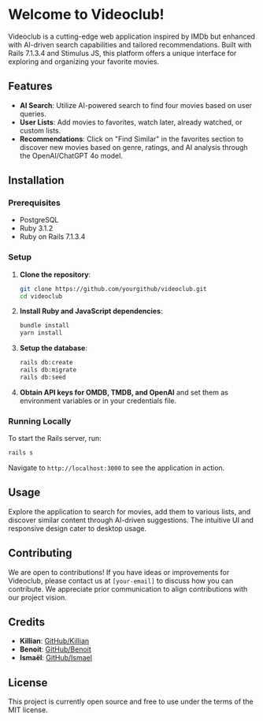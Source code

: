 # Welcome to Videoclub!

Videoclub is a cutting-edge web application inspired by IMDb but enhanced with AI-driven search capabilities and tailored recommendations. Built with Rails 7.1.3.4 and Stimulus JS, this platform offers a unique interface for exploring and organizing your favorite movies.

## Features

- **AI Search**: Utilize AI-powered search to find four movies based on user queries.
- **User Lists**: Add movies to favorites, watch later, already watched, or custom lists.
- **Recommendations**: Click on "Find Similar" in the favorites section to discover new movies based on genre, ratings, and AI analysis through the OpenAI/ChatGPT 4o model.

## Installation

### Prerequisites

- PostgreSQL
- Ruby 3.1.2
- Ruby on Rails 7.1.3.4

### Setup

1. **Clone the repository**:
   ```bash
   git clone https://github.com/yourgithub/videoclub.git
   cd videoclub
   ```
   
2. **Install Ruby and JavaScript dependencies**:
   ```bash
   bundle install
   yarn install
   ```
   
3. **Setup the database**:
   ```bash
   rails db:create
   rails db:migrate
   rails db:seed
   ```
   
4. **Obtain API keys for OMDB, TMDB, and OpenAI** and set them as environment variables or in your credentials file.

### Running Locally

To start the Rails server, run:
```bash
rails s
```
Navigate to `http://localhost:3000` to see the application in action.

## Usage

Explore the application to search for movies, add them to various lists, and discover similar content through AI-driven suggestions. The intuitive UI and responsive design cater to desktop usage.

## Contributing

We are open to contributions! If you have ideas or improvements for Videoclub, please contact us at `[your-email]` to discuss how you can contribute. We appreciate prior communication to align contributions with our project vision.

## Credits

- **Killian**: [GitHub/Killian](https://github.com/Killrian47)
- **Benoit**: [GitHub/Benoit](https://github.com/benoit-korben)
- **Ismaël**: [GitHub/Ismael](https://github.com/ismaeljouhariperez)

## License

This project is currently open source and free to use under the terms of the MIT license.